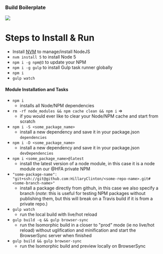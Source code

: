 ### Build Boilerplate

![](http://i.imgur.com/hsQwU0a.gif)

# Steps to Install & Run
- Install [NVM](https://github.com/creationix/nvm) to manage/install NodeJS
- `nvm install 5` to install Node 5
- `npm i -g npm@3` to update your NPM
- `npm i -g gulp` to install Gulp task runner globally
- `npm i`
- `gulp watch`


#### Module Installation and Tasks
- `npm i`
  - installs all Node/NPM dependencies
- `rm -rf node_modules && npm cache clean && npm i` =>
  - if you would ever like to clear your Node/NPM cache and start from scratch
- `npm i -S <some_package_name>`
  - install a new dependency and save it in your package.json `dependencies`
- `npm i -D <some_package_name>`
  - install a new dependency and save it in your package.json `devDependencies`
- `npm i <some_package_name>@latest`
  - install the latest version of a node module, in this case it is a node module on our @HFA private NPM
- `"some-package-name": "git+ssh://git@github.com:HillaryClinton/<some-repo-name>.git#<some-branch-name>"`
  - install a package directly from githuh, in this case we also specify a branch (*note*: this is useful for testing NPM packages without publishing them, but this will break on a Travis build if it is from a private repo.)
- `gulp watch`
  - run the local build with live/hot reload
- `gulp build -q && gulp browser-sync`
  - run the Isomorphic build in a closer to "prod" mode (ie no live/hot reload) without uglification and minification and start the BrowserSync server when finished
- `gulp build && gulp browser-sync`
  - run the Isomorphic build and preview locally on BrowserSync
